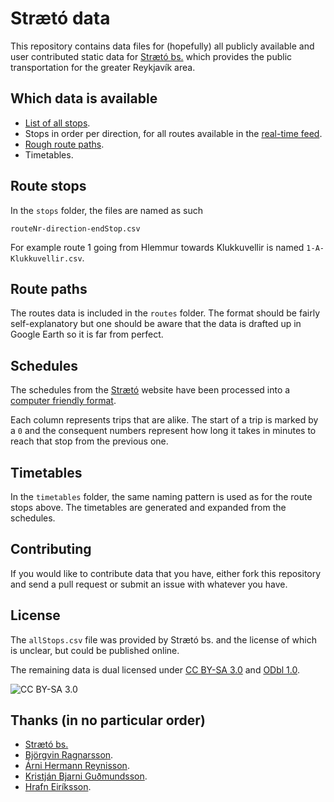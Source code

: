 # Strætó data

This repository contains data files for (hopefully) all publicly available and user contributed static data for [Strætó bs.][straeto] which provides the public transportation for the greater Reykjavík area.

## Which data is available

- [List of all stops](https://github.com/gudmundur/straeto-data/blob/master/stops/allStops.csv).
- Stops in order per direction, for all routes available in the [real-time feed][realtimefeed].
- [Rough route paths](https://github.com/gudmundur/straeto-data/blob/master/routes/route_paths.json).
- Timetables.

## Route stops

In the `stops` folder, the files are named as such

	routeNr-direction-endStop.csv

For example route 1 going from Hlemmur towards Klukkuvellir is named `1-A-Klukkuvellir.csv`.

## Route paths

The routes data is included in the `routes` folder. The format should be fairly self-explanatory but one should be aware that the data is drafted up in Google Earth so it is far from perfect.

## Schedules

The schedules from the [Strætó][straeto] website have been processed into a [computer friendly format][schedules].

Each column represents trips that are alike. The start of a trip is marked by a `0` and the consequent numbers represent how long it takes in minutes to reach that stop from the previous one.

## Timetables

In the `timetables` folder, the same naming pattern is used as for the route stops above. The timetables are generated and expanded from the schedules. 

## Contributing

If you would like to contribute data that you have, either fork this repository and send a pull request or submit an issue with whatever you have.

## License

The `allStops.csv` file was provided by Strætó bs. and the license of which is unclear, but could be published online.

The remaining data is dual licensed under [CC BY-SA 3.0][cc-by-sa] and [ODbl 1.0][odbl].

![CC BY-SA 3.0](http://i.creativecommons.org/l/by-sa/3.0/80x15.png)

## Thanks (in no particular order)

* [Strætó bs.][straeto]
* [Björgvin Ragnarsson](https://github.com/nifgraup).
* [Árni Hermann Reynisson](https://github.com/arnihermann).
* [Kristján Bjarni Guðmundsson](https://market.android.com/details?id=is.taktu_straeto).
* [Hrafn Eiríksson](https://market.android.com/details?id=com.aldasoftware.bus).

[straeto]: http://www.straeto.is
[realtimefeed]: http://www.straeto.is/rauntimakort/
[scraper]: https://github.com/gudmundur/straeto-scraper
[schedules]: https://docs.google.com/spreadsheet/ccc?key=0AsyYqUhG4vXTdFE1TklaMl84MjduNTRFVmpVQ2FzVVE&usp=sharing
[cc-by-sa]: http://creativecommons.org/licenses/by-sa/3.0/
[odbl]: http://opendatacommons.org/licenses/odbl/summary/

